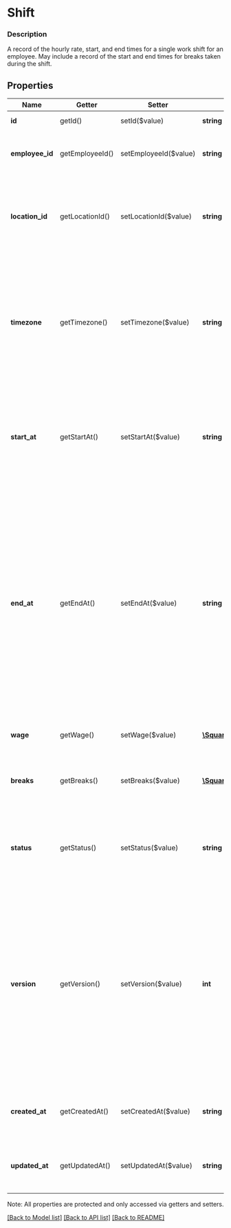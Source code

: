 # Shift

### Description

A record of the hourly rate, start, and end times for a single work shift  for an employee. May include a record of the start and end times for breaks  taken during the shift.

## Properties
Name | Getter | Setter | Type | Description | Notes
------------ | ------------- | ------------- | ------------- | ------------- | -------------
**id** | getId() | setId($value) | **string** | UUID for this object | [optional] 
**employee_id** | getEmployeeId() | setEmployeeId($value) | **string** | The ID of the employee this shift belongs to. | 
**location_id** | getLocationId() | setLocationId($value) | **string** | The ID of the location this shift occurred at. Should be based on where the employee clocked in. | [optional] 
**timezone** | getTimezone() | setTimezone($value) | **string** | Read-only convenience value that is calculated from the location based on &#x60;location_id&#x60;. Format: the IANA Timezone Database identifier for the location timezone. | [optional] 
**start_at** | getStartAt() | setStartAt($value) | **string** | RFC 3339; shifted to location timezone + offset. Precision up to the minute is respected; seconds are truncated. | 
**end_at** | getEndAt() | setEndAt($value) | **string** | RFC 3339; shifted to timezone + offset. Precision up to the minute is respected; seconds are truncated. The &#x60;end_at&#x60; minute is not counted when the shift length is calculated. For example, a shift from &#x60;00:00&#x60; to &#x60;08:01&#x60; is considered an 8 hour shift (midnight to 8am). | [optional] 
**wage** | getWage() | setWage($value) | [**\SquareConnect\Model\ShiftWage**](ShiftWage.md) | Job and pay related information. | [optional] 
**breaks** | getBreaks() | setBreaks($value) | [**\SquareConnect\Model\ModelBreak[]**](ModelBreak.md) | A list of any paid or unpaid breaks that were taken during this shift. | [optional] 
**status** | getStatus() | setStatus($value) | **string** | Describes working state of the current &#x60;Shift&#x60;. See [ShiftStatus](#type-shiftstatus) for possible values | [optional] 
**version** | getVersion() | setVersion($value) | **int** | Used for resolving concurrency issues; request will fail if version provided does not match server version at time of request. If not provided, Square executes a blind write; potentially overwriting data from another write. | [optional] 
**created_at** | getCreatedAt() | setCreatedAt($value) | **string** | A read-only timestamp in RFC 3339 format; presented in UTC. | [optional] 
**updated_at** | getUpdatedAt() | setUpdatedAt($value) | **string** | A read-only timestamp in RFC 3339 format; presented in UTC. | [optional] 

Note: All properties are protected and only accessed via getters and setters.

[[Back to Model list]](../../README.md#documentation-for-models) [[Back to API list]](../../README.md#documentation-for-api-endpoints) [[Back to README]](../../README.md)

